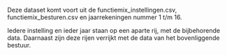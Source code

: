 Deze dataset komt voort uit de functiemix_instellingen.csv, functiemix_besturen.csv en jaarrekeningen nummer 1 t/m 16.

Iedere instelling en ieder jaar staan op een aparte rij, met de bijbehorende data. Daarnaast zijn deze rijen verrijkt met de data van het bovenliggende bestuur.